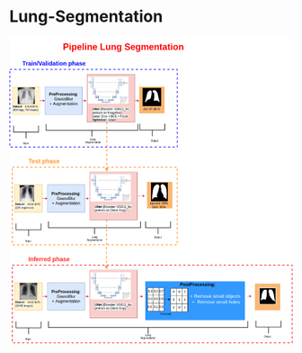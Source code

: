 # Lung-Segmentation
![alt](https://github.com/loan1/Lung-Segmentation/blob/a0522e6d26ad57e0604857156d402f01d411dc57/visualize/LungSeg-PipelineLungSegmentation.drawio%20(1).png)

